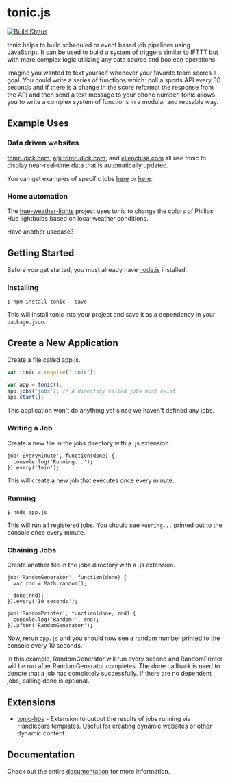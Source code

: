 tonic.js
=======

[![Build Status](https://travis-ci.org/tmrudick/tonic.png?branch=master)](https://travis-ci.org/tmrudick/tonic)

tonic helps to build scheduled or event based job pipelines using JavaScript. It can be used to build a system of triggers similar to IFTTT but with more complex logic utilizing any data source and boolean operations.

Imagine you wanted to text yourself whenever your favorite team scores a goal. You could write a series of functions which: poll a sports API every 30 seconds and if there is a change in the score reformat the response from the API and then send a text message to your phone number. tonic allows you to write a complex system of functions in a modular and reusable way.

Example Uses
------------

### Data driven websites

[tomrudick.com](http://tomrudick.com), [api.tomrudick.com](http://api.tomrudick.com), and [ellenchisa.com](http://ellenchisa.com) all use tonic to display near-real-time data that is automatically updated.

You can get examples of specific jobs [here](https://github.com/tmrudick/tomrudick.com/tree/master/jobs) or [here](https://github.com/ellenchisa/website/tree/master/jobs).

### Home automation

The [hue-weather-lights](https://github.com/tmrudick/hue-weather-lights) project uses tonic to change the colors of Philips Hue lightbulbs based on local weather conditions.

Have another usecase?

Getting Started
---------------

Before you get started, you must already have [node.js](http://nodejs.org) installed.

### Installing

    $ npm install tonic --save

This will install tonic into your project and save it as a dependency in your `package.json`.

## Create a New Application

Create a file called app.js.

```js
var tonic = require('tonic');

var app = tonic();
app.jobs('jobs'); // A directory called jobs must exist
app.start();

```

This application won't do anything yet since we haven't defined any jobs.

### Writing a Job

Create a new file in the jobs directory with a .js extension.

    job('EveryMinute', function(done) {
      console.log('Running...');
    }).every('1min');

This will create a new job that executes once every minute.

### Running

    $ node app.js

This will run all registered jobs. You should see `Running...` printed out to the console once every minute.

### Chaining Jobs

Create another file in the jobs directory with a .js extension.

    job('RandomGenerator', function(done) {
      var rnd = Math.random();

      done(rnd);
    }).every('10 seconds');

    job('RandomPrinter', function(done, rnd) {
      console.log('Random:', rnd);
    }).after('RandomGenerator');

Now, rerun `app.js` and you should now see a random number printed to the console every 10 seconds.

In this example, RandomGenerator will run every second and RandomPrinter will be run after RandomGenerator completes. The done callback is used to denote that a job has completely successfully. If there are no dependent jobs, calling done is optional.

Extensions
----------

* [tonic-hbs](https://github.com/tmrudick/tonic-hbs) - Extension to output the results of jobs running via Handlebars templates. Useful for creating dynamic websites or other dynamic content.

Documentation
-------------

Check out the entire [documentation](http://tonicjs.org/docs) for more information.
